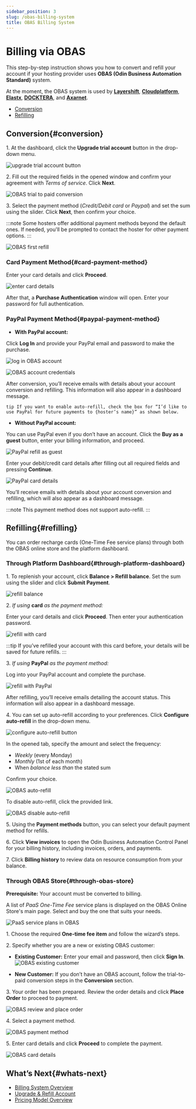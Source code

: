 ```yaml
---
sidebar_position: 3
slug: /obas-billing-system
title: OBAS Billing System
---
```

# Billing via OBAS

This step-by-step instruction shows you how to convert and refill your account if your hosting provider uses **OBAS (Odin Business Automation Standard)** system.

At the moment, the OBAS system is used by **[Layershift](https://www.virtuozzo.com/application-platform-partners/layershift/)**, **[Cloudplatform](https://www.virtuozzo.com/application-platform-partners/cloudplatform/)**, **[Elastx](https://www.virtuozzo.com/application-platform-partners/elastx/)**, **[DOCKTERA](https://www.virtuozzo.com/application-platform-partners/docktera/)**, and **[Axarnet](https://www.virtuozzo.com/application-platform-partners/axarnet/)**.

* [Conversion](#conversion)
* [Refilling](#refilling)

## Conversion{#conversion}

1\. At the dashboard, click the **Upgrade trial account** button in the drop-down menu.

![upgrade trial account button](#)

2\. Fill out the required fields in the opened window and confirm your agreement with _Terms of service_. Click **Next**.

![OBAS trial to paid conversion](#)

3\. Select the payment method (_Credit/Debit card_ or _Paypal_) and set the sum using the slider. Click **Next**, then confirm your choice.

:::note Some hosters offer additional payment methods beyond the default ones. If needed, you'll be prompted to contact the hoster for other payment options. :::

![OBAS first refill](#)

### Card Payment Method{#card-payment-method}

Enter your card details and click **Proceed**.

![enter card details](#)

After that, a **Purchase Authentication** window will open. Enter your password for full authentication.

### PayPal Payment Method{#paypal-payment-method}

* **With PayPal account:**

Click **Log In** and provide your PayPal email and password to make the purchase.

![log in OBAS account](#)

![OBAS account credentials](#)

After conversion, you’ll receive emails with details about your account conversion and refilling. This information will also appear in a dashboard message.

`tip If you want to enable auto-refill, check the box for “I’d like to use PayPal for future payments to {hoster’s name}” as shown below.`

* **Without PayPal account:**

You can use PayPal even if you don’t have an account. Click the **Buy as a guest** button, enter your billing information, and proceed.

![PayPal refill as guest](#)

Enter your debit/credit card details after filling out all required fields and pressing **Continue**.

![PayPal card details](#)

You’ll receive emails with details about your account conversion and refilling, which will also appear as a dashboard message.

:::note This payment method does not support auto-refill. :::

## Refilling{#refilling}

You can order recharge cards (One-Time Fee service plans) through both the OBAS online store and the platform dashboard.

### Through Platform Dashboard{#through-platform-dashboard}

1\. To replenish your account, click **Balance > Refill balance**. Set the sum using the slider and click **Submit Payment**.

![refill balance](#)

2\. _If using_ **card** _as the payment method:_

Enter your card details and click **Proceed**. Then enter your authentication password.

![refill with card](#)

:::tip If you’ve refilled your account with this card before, your details will be saved for future refills. :::

3\. _If using_ **PayPal** _as the payment method:_

Log into your PayPal account and complete the purchase.

![refill with PayPal](#)

After refilling, you’ll receive emails detailing the account status. This information will also appear in a dashboard message.

4\. You can set up auto-refill according to your preferences. Click **Configure auto-refill** in the drop-down menu.

![configure auto-refill button](#)

In the opened tab, specify the amount and select the frequency:

* _Weekly_ (every Monday)
* _Monthly_ (1st of each month)
* When _balance less than_ the stated sum

Confirm your choice.

![OBAS auto-refill](#)

To disable auto-refill, click the provided link.

![OBAS disable auto-refill](#)

5\. Using the **Payment methods** button, you can select your default payment method for refills.

6\. Click **View invoices** to open the Odin Business Automation Control Panel for your billing history, including invoices, orders, and payments.

7\. Click **Billing history** to review data on resource consumption from your balance.

### Through OBAS Store{#through-obas-store}

**Prerequisite:** Your account must be converted to billing.

A list of _PaaS One-Time Fee_ service plans is displayed on the OBAS Online Store's main page. Select and buy the one that suits your needs.

![PaaS service plans in OBAS](#)

1\. Choose the required **One-time fee item** and follow the wizard’s steps.

2\. Specify whether you are a new or existing OBAS customer:

* **Existing Customer:** Enter your email and password, then click **Sign In**.  
  ![OBAS existing customer](#)

* **New Customer:** If you don’t have an OBAS account, follow the trial-to-paid conversion steps in the **Conversion** section.

3\. Your order has been prepared. Review the order details and click **Place Order** to proceed to payment.

![OBAS review and place order](#)

4\. Select a payment method.

![OBAS payment method](#)

5\. Enter card details and click **Proceed** to complete the payment.

![OBAS card details](#)

## What’s Next{#whats-next}

* [Billing System Overview](https://docs.dewacloud.com/docs/billing-system/)
* [Upgrade & Refill Account](https://docs.dewacloud.com/docs/upgrade-refill-account/)
* [Pricing Model Overview](https://docs.dewacloud.com/docs/pricing-model/)
